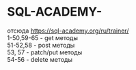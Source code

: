 # SQL-ACADEMY-
отсюда https://sql-academy.org/ru/trainer/  
1-50,59-65 - get методы  
51-52,58 - post методы  
53, 57 - patch/put методы  
54-56 - delete методы  
